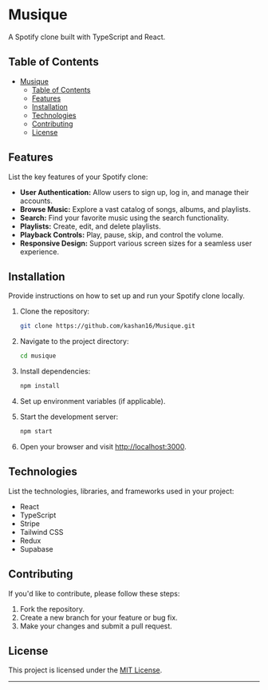 # Musique

A Spotify clone built with TypeScript and React.

## Table of Contents

- [Musique](#musique)
  - [Table of Contents](#table-of-contents)
  - [Features](#features)
  - [Installation](#installation)
  - [Technologies](#technologies)
  - [Contributing](#contributing)
  - [License](#license)
## Features

List the key features of your Spotify clone:

- **User Authentication:** Allow users to sign up, log in, and manage their accounts.
- **Browse Music:** Explore a vast catalog of songs, albums, and playlists.
- **Search:** Find your favorite music using the search functionality.
- **Playlists:** Create, edit, and delete playlists.
- **Playback Controls:** Play, pause, skip, and control the volume.
- **Responsive Design:** Support various screen sizes for a seamless user experience.

## Installation

Provide instructions on how to set up and run your Spotify clone locally.

1. Clone the repository:

   ```bash
   git clone https://github.com/kashan16/Musique.git
   ```

2. Navigate to the project directory:

   ```bash
   cd musique
   ```

3. Install dependencies:

   ```bash
   npm install
   ```

4. Set up environment variables (if applicable).

5. Start the development server:

   ```bash
   npm start
   ```

6. Open your browser and visit [http://localhost:3000](http://localhost:3000).

## Technologies

List the technologies, libraries, and frameworks used in your project:

- React
- TypeScript
- Stripe
- Tailwind CSS
- Redux
- Supabase

## Contributing

If you'd like to contribute, please follow these steps:

1. Fork the repository.
2. Create a new branch for your feature or bug fix.
3. Make your changes and submit a pull request.

## License

This project is licensed under the [MIT License](LICENSE).

---